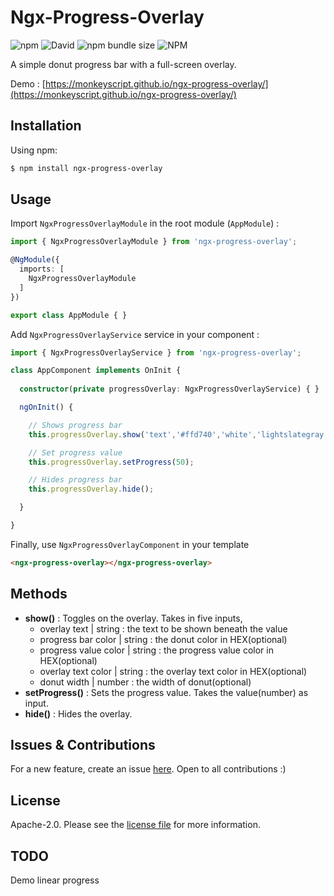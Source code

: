 # Ngx-Progress-Overlay

![npm](https://img.shields.io/npm/v/ngx-progress-overlay)
![David](https://img.shields.io/david/monkeyscript/ngx-progress-overlay)
![npm bundle size](https://img.shields.io/bundlephobia/min/ngx-progress-overlay)
![NPM](https://img.shields.io/npm/l/ngx-progress-overlay)

A simple donut progress bar with a full-screen overlay.

Demo : [https://monkeyscript.github.io/ngx-progress-overlay/](https://monkeyscript.github.io/ngx-progress-overlay/)

## Installation

Using npm:

```bash
$ npm install ngx-progress-overlay
```

## Usage

Import `NgxProgressOverlayModule` in the root module (`AppModule`) :
```typescript
import { NgxProgressOverlayModule } from 'ngx-progress-overlay';

@NgModule({
  imports: [
    NgxProgressOverlayModule
  ]
})

export class AppModule { }
```

Add `NgxProgressOverlayService` service in your component : 
```typescript
import { NgxProgressOverlayService } from 'ngx-progress-overlay';

class AppComponent implements OnInit {
  
  constructor(private progressOverlay: NgxProgressOverlayService) { }

  ngOnInit() {

    // Shows progress bar
    this.progressOverlay.show('text','#ffd740','white','lightslategray',1);

    // Set progress value
    this.progressOverlay.setProgress(50);

    // Hides progress bar
    this.progressOverlay.hide();

  }

}
```

Finally, use `NgxProgressOverlayComponent` in your template
```html
<ngx-progress-overlay></ngx-progress-overlay>
```

## Methods

- **show()** : Toggles on the overlay. Takes in five inputs, 
  - overlay text | string : the text to be shown beneath the value
  - progress bar color | string : the donut color in HEX(optional)
  - progress value color | string : the progress value color in HEX(optional)
  - overlay text color | string : the overlay text color in HEX(optional)
  - donut width | number : the width of donut(optional)
- **setProgress()** : Sets the progress value. Takes the value(number) as input.
- **hide()** : Hides the overlay.

## Issues & Contributions

For a new feature, create an issue [here](https://github.com/monkeyscript/ngx-progress-overlay/issues). Open to all contributions :)

## License

Apache-2.0. Please see the [license file](https://github.com/monkeyscript/ngx-progress-overlay/blob/master/LICENSE) for more information.

## TODO
Demo
linear progress